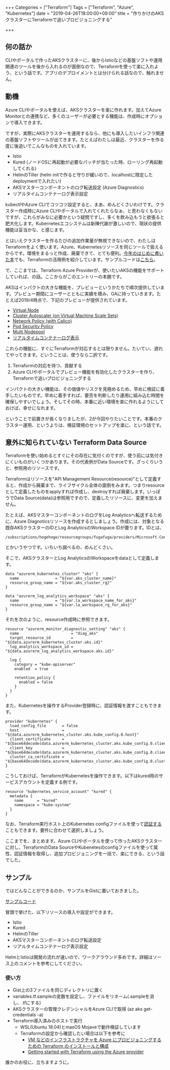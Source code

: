 +++
Categories = ["Terraform"]
Tags = ["Terraform", "Azure", "Kubernetes"]
date = "2019-04-26T18:00:00+09:00"
title = "作りかけのAKSクラスターにTerraformで追いプロビジョニングする"

+++

## 何の話か

CLIやポータルで作ったAKSクラスターに、後からIstioなどの基盤ソフトや運用関連のツールを後から入れるのが面倒なので、Terraformを使って楽に入れよう、という話です。アプリのデプロイメントとは分けられる話なので、触れません。

## 動機

Azure CLIやポータルを使えば、AKSクラスターを楽に作れます。加えてAzure Monitorとの連携など、多くのユーザーが必要とする機能は、作成時にオプションで導入できます。

ですが、実際にAKSクラスターを運用するなら、他にも導入したいインフラ関連の基盤ソフトやツールが出てきます。たとえばわたしは最近、クラスターを作る度に後追いでこんなものを入れています。

* Istio
* Kured (ノードOSに再起動が必要なパッチが当たった時、ローリング再起動してくれる)
* HelmのTiller (helm initで作ると守りが緩いので、localhostに限定したdeploymentで入れたい)
* AKSマスターコンポーネントのログ転送設定 (Azure Diagnostics)
* リアルタイムコンテナーログ表示設定

kubectlやAzure CLIでコツコツ設定すると、まあ、めんどくさいわけです。クラスター作成時にAzure CLIやポータルで入れてくれたらなぁ、と思わなくもないですが、これらがみなに必要かという疑問ですし、多くを飲み込もうと欲張ると肥大化します。Kubernetesエコシステムは新陳代謝が激しいので、現状の提供機能は妥当かな、と感じます。

とはいえクラスターを作るたびの追加作業量が無視できないので、わたしはTerraformをよく使います。Azure、Kubernetesリソースを同じツールで扱えるからです。環境をまるっと作成、廃棄できて、とても便利。[今年のはじめに書いた本](https://www.amazon.co.jp/dp/B07L94XGPY)でも、Terraformの活用例を紹介しています。サンプルコードは[こちら](https://github.com/ToruMakabe/Understanding-K8s)。

で、ここまでは、Terraform Azure Providerが、使いたいAKSの機能をサポートしていれば、の話。ここからがこのエントリーの本題です。

AKSはインパクトの大きな機能を、プレビューというかたちで順次提供しています。プレビュー期間にユーザーとともに実績を積み、GAに持っていきます。たとえば2019/4時点で、下記のプレビューが提供されています。

* [Virtual Node](https://docs.microsoft.com/ja-jp/azure/aks/virtual-nodes-cli)
* [Cluster Autoscaler (on Virtual Machine Scale Sets)](https://docs.microsoft.com/ja-jp/azure/aks/cluster-autoscaler)
* [Network Policy (with Calico)](https://docs.microsoft.com/ja-jp/azure/aks/use-network-policies)
* [Pod Security Policy](https://docs.microsoft.com/ja-jp/azure/aks/use-pod-security-policies)
* [Multi Nodepool](https://docs.microsoft.com/en-us/cli/azure/ext/aks-preview/aks/nodepool?view=azure-cli-latest)
* [リアルタイムコンテナーログ表示](https://docs.microsoft.com/ja-jp/azure/azure-monitor/insights/container-insights-live-logs)

これらの機能に、すぐにTerraformが対応するとは限りません。たいてい、遅れてやってきます。ということは、使うなら二択です。

1. Terraformの対応を待つ、貢献する
2. Azure CLIやポータルでプレビュー機能を有効化したクラスターを作り、Terraformで追いプロビジョニングする

インパクトの大きい機能は、その価値やリスクを見極めるため、早めに検証に着手したいものです。早めに着手すれば、要否を判断したり運用に組み込む時間を確保しやすいでしょう。そしてその時、本番に近い環境を楽に作れるようにしておけば、幸せになれます。

ということで前置きが長くなりましたが、2が今回やりたいことです。本番のクラスター運用、というよりは、検証環境のセットアップを楽に、という話です。

## 意外に知られていない Terraform Data Source

Terraformを使い始めるとすぐにその存在に気付くのですが、使う前には気付きにくいものがいくつかあります。その代表例がData Sourceです。ざっくりいうと、参照用のリソースです。

Terraformはリソースを"API Management Resource(resource)"として定義すると、作成から廃棄まで、ライフサイクル全体の面倒をみます。つまりresourceとして定義したものをapplyすれば作成し、destroyすれば廃棄します。いっぽうでData Source(data)は参照用ですので、定義したリソースに、変更を加えません。

たとえば、AKSマスターコンポーネントのログをLog Analyticsへ転送するために、Azure Diagnoticsリソースを作成するとしましょう。作成には、対象となる既存AKSクラスターのIDとLog AnalyticsのWorkspace IDが要ります。IDとは、

```
/subscriptions/hogehoge/resourcegroups/fugafuga/providers/Microsoft.ContainerService/managedClusters/hogefuga
```

とかいうやつです。いちいち調べるの、めんどくさい。

そこで、AKSクラスターとLog AnalyticsのWorkspaceをdataとして定義します。

```
data "azurerm_kubernetes_cluster" "aks" {
  name                = "${var.aks_cluster_name}"
  resource_group_name = "${var.aks_cluster_rg}"
}

data "azurerm_log_analytics_workspace" "aks" {
  name                = "${var.la_workspace_name_for_aks}"
  resource_group_name = "${var.la_workspace_rg_for_aks}"
}
```

それを次のように、resource作成時に参照できます。

```
resource "azurerm_monitor_diagnostic_setting" "aks" {
  name                       = "diag_aks"
  target_resource_id         = "${data.azurerm_kubernetes_cluster.aks.id}"
  log_analytics_workspace_id = "${data.azurerm_log_analytics_workspace.aks.id}"

  log {
    category = "kube-apiserver"
    enabled  = true

    retention_policy {
      enabled = false
    }
  }
}
```

また、Kubernetesを操作するProvider登録時に、認証情報を渡すこともできます。

```
provider "kubernetes" {
  load_config_file       = false
  host                   = "${data.azurerm_kubernetes_cluster.aks.kube_config.0.host}"
  client_certificate     = "${base64decode(data.azurerm_kubernetes_cluster.aks.kube_config.0.client_certificate)}"
  client_key             = "${base64decode(data.azurerm_kubernetes_cluster.aks.kube_config.0.client_key)}"
  cluster_ca_certificate = "${base64decode(data.azurerm_kubernetes_cluster.aks.kube_config.0.cluster_ca_certificate)}"
}
```

こうしておけば、TerraformがKubernetesを操作できます。以下はkured用のサービスアカウントを定義する例です。

```
resource "kubernetes_service_account" "kured" {
  metadata {
    name      = "kured"
    namespace = "kube-system"
  }
}
```

なお、Terraform実行ホスト上のKubernetes configファイルを使って[認証する](https://www.terraform.io/docs/providers/kubernetes/guides/getting-started.html)こともできます。要件に合わせて選択しましょう。

ここまでを、まとめます。Azure CLIやポータルを使って作ったAKSクラスターに対し、TerraformのData SourceやKubenetesのconfigファイルを使って属性、認証情報を取得し、追加プロビジョニングを一括で、楽にできる、という話でした。

## サンプル

ではどんなことができるのか、サンプルをGistに置いておきました。

[サンプルコード](https://gist.github.com/ToruMakabe/46ac0b31f7f8a07fa9a1254f862bc15c)

冒頭で挙げた、以下リソースの導入や設定ができます。

* Istio
* Kured
* HelmのTiller
* AKSマスターコンポーネントのログ転送設定
* リアルタイムコンテナーログ表示設定

HelmとIstioは開発の流れが速いので、ワークアラウンド多めです。詳細はソース上のコメントを参考にしてください。

### 使い方

* Gist上の3ファイルを同じディレクトリに置く
* variables.tf.sampleの変数を設定し、ファイルをリネーム(.sampleを消し、.tfにする)
* AKSクラスターの管理クレデンシャルをAzure CLIで取得 (az aks get-credentials -a)
* Terraform導入済みのホストで実行
  * WSL(Ubuntu 18.04)とmasOS Mojaveで動作検証しています
  * Terraformの設定から確認したい場合は以下を参考に
    * [VM などのインフラストラクチャを Azure にプロビジョニングするための Terraform のインストールと構成](https://docs.microsoft.com/ja-jp/azure/virtual-machines/linux/terraform-install-configure)
    * [Getting started with Terraform using the Azure provider](https://learn.hashicorp.com/terraform/?track=azure#azure)


誰かのお役に、立ちますように。